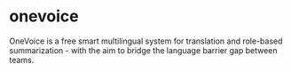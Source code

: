 # onevoice
OneVoice is a free smart multilingual system for translation and role-based summarization  - with the aim to bridge the language barrier gap between teams.
